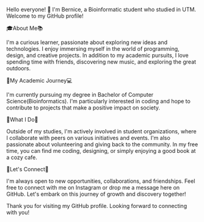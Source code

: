 Hello everyone! 👋 I'm Bernice, a Bioinformatic student who studied in UTM. Welcome to my GitHub profile!

🎓About Me📚

I'm a curious learner, passionate about exploring new ideas and technologies. I enjoy immersing myself in the world of programming, design, and creative projects. In addition to my academic pursuits, I love spending time with friends, discovering new music, and exploring the great outdoors.

🌱My Academic Journey💻

I'm currently pursuing my degree in Bachelor of Computer Science(Bioinformatics). I'm particularly interested in coding and hope to contribute to projects that make a positive impact on society.

🌈What I Do🚀

Outside of my studies, I'm actively involved in student organizations, where I collaborate with peers on various initiatives and events. I'm also passionate about volunteering and giving back to the community. In my free time, you can find me coding, designing, or simply enjoying a good book at a cozy cafe.

🌻Let's Connect🤝

I'm always open to new opportunities, collaborations, and friendships. Feel free to connect with me on Instagram or drop me a message here on GitHub. Let's embark on this journey of growth and discovery together!

Thank you for visiting my GitHub profile. Looking forward to connecting with you!
